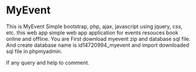 # MyEvent
This is MyEvent Simple bootstrap, php, ajax, javascript using jquery, css, etc.
this web app simple web app application for events resouces book online and offline.
You are First download myevent zip and database sql file.
And create database name is id14720994_myevent and import downloaded sql file in phpmyadmin.

If any query and help to comment.
